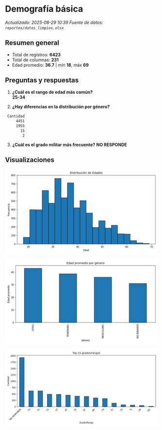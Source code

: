 # Demografía básica
_Actualizado: 2025-08-29 10:39_
_Fuente de datos: `reportes/datos_limpios.xlsx`_

## Resumen general
- Total de registros: **6423**
- Total de columnas: **231**
- Edad promedio: **36.7**  | mín **18**, máx **69**

## Preguntas y respuestas
1. **¿Cuál es el rango de edad más común?**  
**25-34**

2. **¿Hay diferencias en la distribución por género?**
```
 Cantidad
     4451
     1955
       15
        2
```

3. **¿Cuál es el grado militar más frecuente?**
**NO RESPONDE**

## Visualizaciones
![Histograma de edades](figs/demografia_hist_edades.png)


![Edad promedio por género](figs/demografia_edad_prom_por_genero.png)


![Top grados](figs/demografia_top_grados.png)